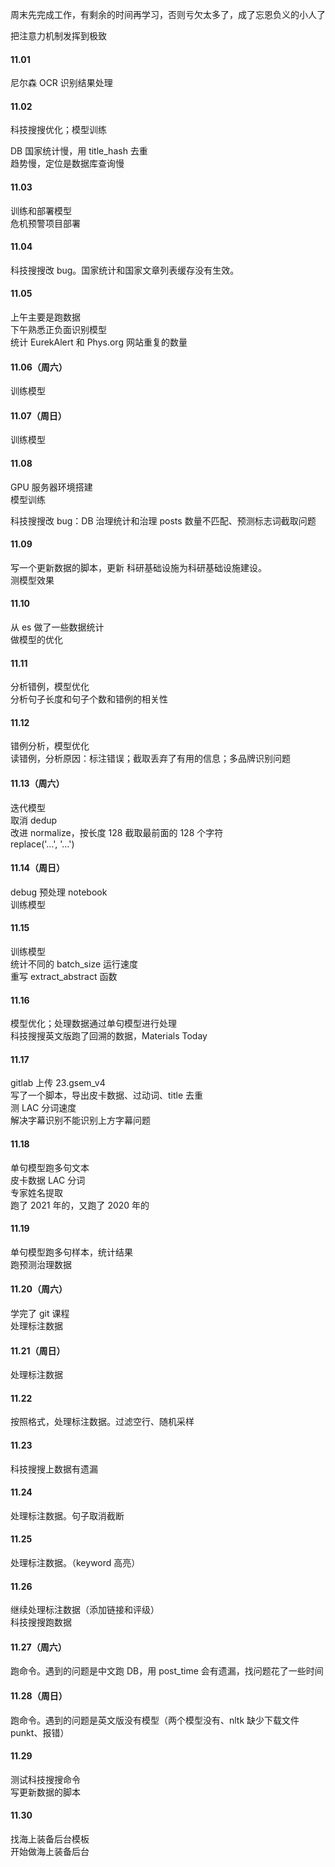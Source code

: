 
周末先完成工作，有剩余的时间再学习，否则亏欠太多了，成了忘恩负义的小人了  

把注意力机制发挥到极致  


#### 11.01  

尼尔森 OCR 识别结果处理    


#### 11.02  

科技搜搜优化；模型训练  

DB 国家统计慢，用 title_hash 去重  
趋势慢，定位是数据库查询慢    


#### 11.03  

训练和部署模型  
危机预警项目部署  


#### 11.04  

科技搜搜改 bug。国家统计和国家文章列表缓存没有生效。  


#### 11.05  

上午主要是跑数据  
下午熟悉正负面识别模型  
统计 EurekAlert 和 Phys.org 网站重复的数量  


#### 11.06（周六）

训练模型  


#### 11.07（周日）

训练模型  


#### 11.08  

GPU 服务器环境搭建  
模型训练  

科技搜搜改 bug：DB 治理统计和治理 posts 数量不匹配、预测标志词截取问题  


#### 11.09  

写一个更新数据的脚本，更新 科研基础设施为科研基础设施建设。  
测模型效果  


#### 11.10  

从 es 做了一些数据统计  
做模型的优化  


#### 11.11  

分析错例，模型优化  
分析句子长度和句子个数和错例的相关性  


#### 11.12  

错例分析，模型优化  
读错例，分析原因：标注错误；截取丢弃了有用的信息；多品牌识别问题  


#### 11.13（周六）  

迭代模型  
取消 dedup  
改进 normalize，按长度 128 截取最前面的 128 个字符  
replace('...', '…')  


#### 11.14（周日）  

debug 预处理 notebook  
训练模型  


#### 11.15  

训练模型  
统计不同的 batch_size 运行速度  
重写 extract_abstract 函数  


#### 11.16  

模型优化；处理数据通过单句模型进行处理  
科技搜搜英文版跑了回溯的数据，Materials Today    


#### 11.17  

gitlab 上传 23.gsem_v4  
写了一个脚本，导出皮卡数据、过动词、title 去重  
测 LAC 分词速度  
解决字幕识别不能识别上方字幕问题  


#### 11.18  

单句模型跑多句文本  
皮卡数据 LAC 分词  
专家姓名提取  
跑了 2021 年的，又跑了 2020 年的  


#### 11.19  

单句模型跑多句样本，统计结果  
跑预测治理数据  


#### 11.20（周六）  

学完了 git 课程  
处理标注数据  


#### 11.21（周日）  

处理标注数据    


#### 11.22  

按照格式，处理标注数据。过滤空行、随机采样  


#### 11.23  

科技搜搜上数据有遗漏  


#### 11.24  

处理标注数据。句子取消截断     


#### 11.25  

处理标注数据。（keyword 高亮）  


#### 11.26  

继续处理标注数据（添加链接和评级）  
科技搜搜跑数据  


#### 11.27（周六）  

跑命令。遇到的问题是中文跑 DB，用 post_time 会有遗漏，找问题花了一些时间  


#### 11.28（周日）  

跑命令。遇到的问题是英文版没有模型（两个模型没有、nltk 缺少下载文件 punkt、报错）  


#### 11.29  

测试科技搜搜命令  
写更新数据的脚本  


#### 11.30  


找海上装备后台模板  
开始做海上装备后台  









